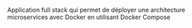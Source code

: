 Application full stack qui permet de déployer une architecture microservices avec Docker en utilisant Docker Compose

